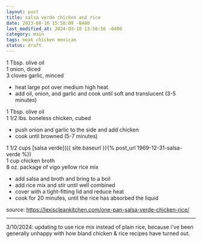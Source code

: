 ```yaml
---
layout: post
title: salsa verde chicken and rice
date: 2023-08-16 15:58:09 -0400
last_modified_at: 2024-03-10 13:56:56 -0400
category: main
tags: meat chicken mexican
status: draft
---
```


1 Tbsp. olive oil  
1 onion, diced  
3 cloves garlic, minced  
* heat large pot over medium high heat
* add oil, onion, and garlic and cook until soft and translucent (3-5 minutes)

1 Tbsp. olive oil  
1 1/2 lbs. boneless chicken, cubed  
* push onion and garlic to the side and add chicken
* cook until browned (5-7 minutes)

1 1/2 cups [salsa verde]({{ site.baseurl }}{% post_url 1969-12-31-salsa-verde %})  
1 cup chicken broth  
8 oz. package of vigo yellow rice mix  
* add salsa and broth and bring to a boil
* add rice mix and stir until well combined
* cover with a tight-fitting lid and reduce heat
* cook for 20 minutes, until the rice has absorbed the liquid

source: <https://lexiscleankitchen.com/one-pan-salsa-verde-chicken-rice/>

---

3/10/2024: updating to use rice mix instead of plain rice, because i've been 
generally unhappy with how bland chicken & rice recipes have turned out.
